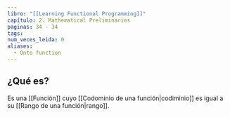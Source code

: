 ```yaml
---
libro: "[[Learning Functional Programming]]"
capítulo: 2. Mathematical Preliminaries
paginas: 34 - 34
tags: 
num_veces_leida: 0
aliases:
  - Onto function
---
```

## ¿Qué es?

Es una [[Función]] cuyo [[Codominio de una función|codiminio]] es igual a su [[Rango de una función|rango]].

